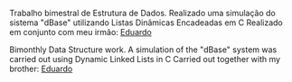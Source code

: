 Trabalho bimestral de Estrutura de Dados.
Realizado uma simulação do sistema "dBase" utilizando Listas Dinâmicas Encadeadas em C
Realizado em conjunto com meu irmão: [Eduardo](https://github.com/Eduardo-Carbonari-Silva)

Bimonthly Data Structure work.
A simulation of the "dBase" system was carried out using Dynamic Linked Lists in C
Carried out together with my brother: [Eduardo](https://github.com/Eduardo-Carbonari-Silva)

